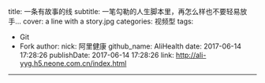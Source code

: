 title: 一条有故事的线
subtitle: 一笔勾勒的人生脚本里，再怎么样也不要轻易放手...
cover: a line with a story.jpg
categories: 视频型
tags:
  - Git
  - Fork
author:
  nick: 阿里健康
  github_name: AliHealth
date: 2017-06-14 17:28:26
publishDate: 2017-06-14 17:28:26
link: http://ali-yyg.h5.neone.com.cn/index.html
---
